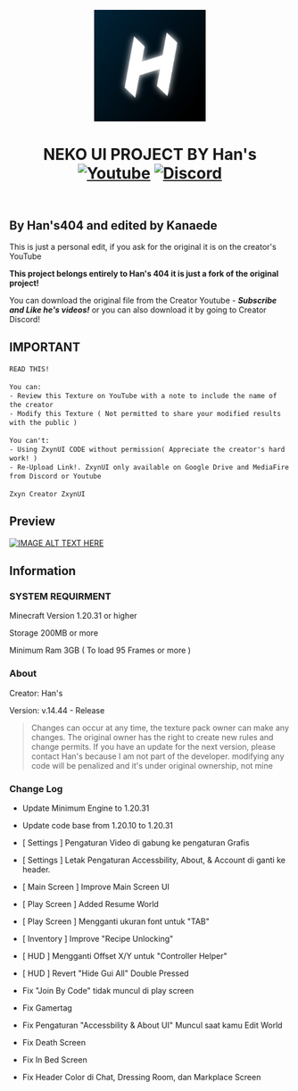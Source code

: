 <p align="center"><img src="/pack_icon.png" alt="Logo" width="200"></p>
<h1 align="center">NEKO UI PROJECT BY Han's<br>
	<a href="https://www.youtube.com/@zxyn404"><img src="https://img.shields.io/badge/Youtube-Han's404-FF0000?logo=youtube&logoColor=%23FF0000" alt="Youtube"></a>
	<a href="https://discord.com/invite/TpMBBvGyzq"><img src="https://img.shields.io/badge/Discord-Neko_Project-5865F2?logo=discord&logoColor=5865F2" alt="Discord"></a>
    <br><br>
</h1>

## By Han's404 and edited by Kanaede

This is just a personal edit, if you ask for the original it is on the creator's YouTube

**This project belongs entirely to Han's 404 it is just a fork of the original project!**

You can download the original file from the Creator Youtube - ***Subscribe and Like he's videos!***
or you can also download it by going to Creator Discord!

## IMPORTANT

```
READ THIS!

You can:
- Review this Texture on YouTube with a note to include the name of the creator
- Modify this Texture ( Not permitted to share your modified results with the public )

You can't:
- Using ZxynUI CODE without permission( Appreciate the creator's hard work! )
- Re-Upload Link!. ZxynUI only available on Google Drive and MediaFire from Discord or Youtube

Zxyn Creator ZxynUI
```

## Preview

[![IMAGE ALT TEXT HERE](https://img.youtube.com/vi/JKSXeeafMvE/0.jpg)](https://www.youtube.com/watch?v=JKSXeeafMvE)


## Information

### SYSTEM REQUIRMENT

Minecraft Version 1.20.31 or higher

Storage 200MB or more

Minimum Ram 3GB ( To load 95 Frames or more )

### About

Creator: Han's

Version: v.14.44 - Release

> Changes can occur at any time, the texture pack owner can make any changes.
> The original owner has the right to create new rules and change permits.
> If you have an update for the next version, please contact Han's because I am not part of the developer.
> modifying any code will be penalized and it's under original ownership, not mine

### Change Log

- Update Minimum Engine to 1.20.31
- Update code base from 1.20.10 to 1.20.31
- [ Settings ] Pengaturan Video di gabung ke pengaturan Grafis
- [ Settings ] Letak Pengaturan Accessbility, About, & Account di ganti ke header.
- [ Main Screen ] Improve Main Screen UI
- [ Play Screen ] Added Resume World
- [ Play Screen ] Mengganti ukuran font untuk "TAB"
- [ Inventory ] Improve "Recipe Unlocking"
- [ HUD ] Mengganti Offset X/Y untuk "Controller Helper"
- [ HUD ] Revert "Hide Gui All" Double Pressed

- Fix "Join By Code" tidak muncul di play screen
- Fix Gamertag
- Fix Pengaturan "Accessbility & About UI" Muncul saat kamu Edit World
- Fix Death Screen
- Fix In Bed Screen
- Fix Header Color di Chat, Dressing Room, dan Markplace Screen